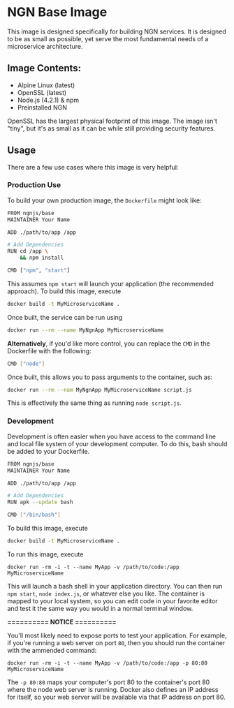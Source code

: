# NGN Base Image

This image is designed specifically for building NGN services. It is designed to be as small as possible, yet serve the most fundamental needs of a microservice architecture. 

## Image Contents: 

 - Alpine Linux (latest)
 - OpenSSL (latest)
 - Node.js (4.2.1) & npm
 - Preinstalled NGN

OpenSSL has the largest physical footprint of this image. The image isn't
"tiny", but it's as small as it can be while still providing security
features.

## Usage

There are a few use cases where this image is very helpful:

### Production Use

To build your own production image, the `Dockerfile` might look like:

```sh
FROM ngnjs/base
MAINTAINER Your Name

ADD ./path/to/app /app

# Add Dependencies
RUN cd /app \
    && npm install

CMD ["npm", "start"]
```

This assumes `npm start` will launch your application (the recommended approach). 
To build this image, execute

```sh
docker build -t MyMicroserviceName .
```

Once built, the service can be run using

```sh
docker run --rm --name MyNgnApp MyMicroserviceName
```

**Alternatively**, if you'd like more control, you can replace the `CMD`
in the Dockerfile with the following:

```sh
CMD ["node"]
```

Once built, this allows you to pass arguments to the container, such as:

```sh
docker run --rm --nam MyNgnApp MyMicroserviceName script.js
```

This is effectively the same thing as running `node script.js`.

### Development

Development is often easier when you have access to the command line and
local file system of your development computer. To do this, bash should be 
added to your Dockerfile.

```sh
FROM ngnjs/base
MAINTAINER Your Name

ADD ./path/to/app /app

# Add Dependencies
RUN apk --update bash

CMD ["/bin/bash"]
```

To build this image, execute

```sh
docker build -t MyMicroserviceName .
```

To run this image, execute

```
docker run -rm -i -t --name MyApp -v /path/to/code:/app MyMicroserviceName
```

This will launch a bash shell in your application directory. You can then
run `npm start`, `node index.js`, or whatever else you like. The container
is mapped to your local system, so you can edit code in your favorite editor
and test it the same way you would in a normal terminal window.

**========== NOTICE ==========**

You'll most likely need to expose ports to test your application. For example,
if you're running a web server on port `80`, then you should run the container
with the ammended command:

```
docker run -rm -i -t --name MyApp -v /path/to/code:/app -p 80:80 MyMicroserviceName
```

The `-p 80:80` maps your computer's port 80 to the container's port 80 where
the node web server is running. Docker also defines an IP address for itself,
so your web server will be available via that IP address on port 80.